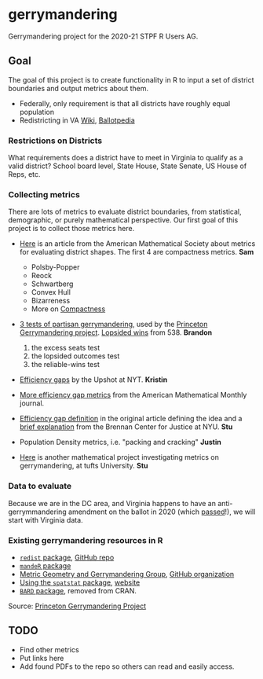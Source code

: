 # gerrymandering
Gerrymandering project for the 2020-21 STPF R Users AG. 


## Goal

The goal of this project is to create functionality in R to input a set of district boundaries and output metrics about them. 

- Federally, only requirement is that all districts have roughly equal population 
- Redistricting in VA [Wiki](https://en.wikipedia.org/wiki/Redistricting_in_Virginia), [Ballotpedia](https://ballotpedia.org/Redistricting_in_Virginia)


### Restrictions on Districts 

What requirements does a district have to meet in Virginia to qualify as a valid district? School board level, State House, State Senate, US House of Reps, etc. 

### Collecting metrics 

There are lots of metrics to evaluate district boundaries, from statistical, demographic, or purely mathematical perspective. Our first goal of this project is to collect those metrics here. 

- [Here](http://www.ams.org/publicoutreach/feature-column/fc-2014-08) is an article from the American Mathematical Society about metrics for evaluating district shapes. The first 4 are compactness metrics. **Sam** 
    * Polsby-Popper	
    * Reock	
    * Schwartberg	
    * Convex Hull	
    * Bizarreness 	
    * More on [Compactness](https://arxiv.org/pdf/1803.02857.pdf)
- [3 tests of partisan gerrymandering](http://www.stanfordlawreview.org/wp-content/uploads/sites/3/2016/06/3_-_Wang_-_Stan._L._Rev.pdf), used by the [Princeton Gerrymandering project](https://gerrymander.princeton.edu/tests). [Lopsided wins](https://projects.fivethirtyeight.com/partisan-gerrymandering-north-carolina/) from 538. **Brandon** 
    1. the excess seats test
    2. the lopsided outcomes test 
    3. the reliable-wins test
- [Efficiency gaps](https://www.nytimes.com/interactive/2017/10/03/upshot/how-the-new-math-of-gerrymandering-works-supreme-court.html) by the Upshot at NYT. **Kristin**
- [More efficiency gap metrics](https://www.tandfonline.com/doi/pdf/10.1080/00029890.2019.1609324?needAccess=true) from the American Mathematical Monthly journal. 
- [Efficiency gap definition](https://chicagounbound.uchicago.edu/cgi/viewcontent.cgi?article=1946&context=public_law_and_legal_theory) in the original article defining the idea and a [brief explanation](https://www.brennancenter.org/sites/default/files/legal-work/How_the_Efficiency_Gap_Standard_Works.pdf) from the Brennan Center for Justice at NYU. **Stu**

- Population Density metrics, i.e. "packing and cracking" **Justin**

- [Here](https://mggg.org/) is another mathematical project investigating metrics on gerrymandering, at tufts University. **Stu**

### Data to evaluate 

Because we are in the DC area, and Virginia happens to have an anti-gerrymmandering amendment on the ballot in 2020 (which [passed](https://www.washingtonpost.com/elections/election-results/virginia-2020/#ballot-measures)!), we will start with Virginia data. 

### Existing gerrymandering resources in R 

- [`redist` package](https://cran.r-project.org/web/packages/redist/redist.pdf), [GitHub repo](https://github.com/kosukeimai/redist)
- [`mandeR` package](https://github.com/gerrymandr/mandeR)
- [Metric Geometry and Gerrymandering Group](https://mggg.org/), [GitHub organization](https://github.com/gerrymandr)
- [Using the `spatstat` package](https://www.r-bloggers.com/2012/12/measuring-the-gerrymander-with-spatstat/), [website](http://spatstat.org/)
- [`BARD` package](https://pdfs.semanticscholar.org/7c1e/3a665e12a631430f1156414772ffc28524d2.pdf), removed from CRAN. 

Source: [Princeton Gerrymandering Project](https://gerrymander.princeton.edu/reforms2019/va/)

## TODO

- Find other metrics 
- Put links here 
- Add found PDFs to the repo so others can read and easily access. 
